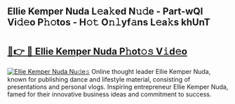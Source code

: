 ## Ellie Kemper Nuda L𝚎a𝚔ed N𝚞𝚍e - Part-wQl Vi𝚍𝚎o P𝚑𝚘tos - H𝚘𝚝 O𝚗𝚕yf𝚊ns L𝚎a𝚔s khUnT

# <h2><a href="http://kfdnriu.oniu.top/?m=Ellie+Kemper+Nuda">🔗👉 🔴 Ellie Kemper Nuda P𝚑ot𝚘𝚜 V𝚒d𝚎o</a></h2>

[![Ellie Kemper Nuda Nu𝚍e𝚜](https://i.imgur.com/0qMVB7G.gif)](http://kfdnriu.oniu.top/?m=Ellie+Kemper+Nuda)
Online thought leader Ellie Kemper Nuda, known for publishing dance and lifestyle material, consisting of presentations and personal vlogs. Inspiring entrepreneur Ellie Kemper Nuda, famed for their innovative business ideas and commitment to success.  
